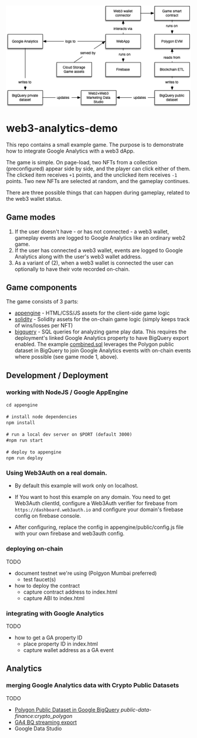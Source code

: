 ![](web3-analytics-demo.png)

# web3-analytics-demo

This repo contains a small example game. The purpose is to demonstrate how to
integrate Google Analytics with a web3 dApp.

The game is simple. On page-load, two NFTs from a collection (preconfigured)
appear side by side, and the player can click either of them. The clicked item
receives `+1` points, and the unclicked item receives `-1` points. Two new NFTs
are selected at random, and the gameplay continues.

There are three possible things that can happen during gameplay, related to the
web3 wallet status.

## Game modes

1. If the user doesn't have - or has not connected - a web3 wallet, gameplay
events are logged to Google Analytics like an ordinary web2 game.
2. If the user has connected a web3 wallet, events are logged to Google
Analytics along with the user's web3 wallet address.
3. As a variant of (2), when a web3 wallet is connected the user can
optionally to have their vote recorded on-chain.

## Game components

The game consists of 3 parts:

* [appengine](./appengine) - HTML/CSS/JS assets for the client-side game logic
* [solidity](./solidity) - Solidity assets for the on-chain game logic (simply
  keeps track of wins/losses per NFT)
* [bigquery](./bigquery) - SQL queries for analyzing game play data. This
  requires the deployment's linked Google Analytics property to have BigQuery
  export enabled. The example [combined.sql](./bigquery/combined.sql) leverages
  the Polygon public dataset in BigQuery to join Google Analytics events with
  on-chain events where possible (see game mode 1, above).

## Development / Deployment

### working with NodeJS / Google AppEngine

```
cd appengine

# install node dependencies
npm install

# run a local dev server on $PORT (default 3000)
#npm run start

# deploy to appengine
npm run deploy
```

### Using Web3Auth on a real domain.

- By default this example will work only on localhost.

- If You want to host this example on any domain. You need to get Web3Auth clientId, configure a Web3Auth verifier for firebase from `https://dashboard.web3auth.io`  and configure your domain's firebase config on firebase console.

- After configuring, replace the config in appengine/public/config.js file with your own firebase and web3auth config.


### deploying on-chain

TODO
- document testnet we're using (Polgyon Mumbai preferred)
  - test faucet(s)
- how to deploy the contract
  - capture contract address to index.html
  - capture ABI to index.html

### integrating with Google Analytics

TODO
- how to get a GA property ID
  - place property ID in index.html
  - capture wallet address as a GA event

## Analytics

### merging Google Analytics data with Crypto Public Datasets

TODO
- [Polygon Public Dataset in Google BigQuery](https://console.cloud.google.com/marketplace/product/public-data-finance/crypto-polygon-dataset?project=public-data-finance) *public-data-finance:crypto_polygon*
- [GA4 BQ streaming export](https://support.google.com/analytics/answer/9823238#step3&zippy=%2Cin-this-article)
- Google Data Studio
